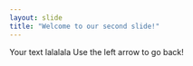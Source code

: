 ```yaml
---
layout: slide
title: "Welcome to our second slide!"
---
```

Your text lalalala
Use the left arrow to go back!
